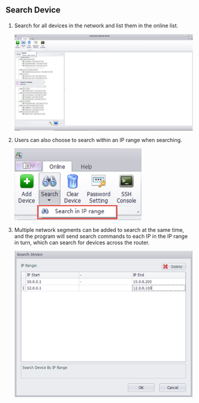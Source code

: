 ## Search Device　


1. Search for all devices in the network and list them in the online list.　

    ![](Search_001.png)

2. Users can also choose to search within an IP range when searching.

    ![](Search_002.png)

3. Multiple network segments can be added to search at the same time, and the program will send search commands to each IP in the IP range in turn, which can search for devices across the router.

    ![](Search_003.png)